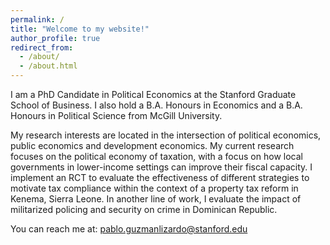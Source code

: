 ```yaml
---
permalink: /
title: "Welcome to my website!"
author_profile: true
redirect_from: 
  - /about/
  - /about.html
---
```


<span style="display:none;">Pablo Guzmán Lizardo</span>

I am a PhD Candidate in Political Economics at the Stanford Graduate School of Business. I also hold a B.A. Honours in Economics and a B.A. Honours in Political Science from McGill University. 

My research interests are located in the intersection of political economics, public economics and development economics. My current research focuses on the political economy of taxation, with a focus on how local governments in lower-income settings can improve their fiscal capacity. I implement an RCT to evaluate the effectiveness of different strategies to motivate tax compliance within the context of a property tax reform in Kenema, Sierra Leone. In another line of work, I evaluate the impact of militarized policing and security on crime in Dominican Republic. 

You can reach me at: [pablo.guzmanlizardo@stanford.edu](mailto:pablo.guzmanlizardo@stanford.edu)


